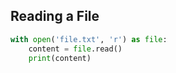 ## Reading a File

```python
with open('file.txt', 'r') as file:
    content = file.read()
    print(content)

